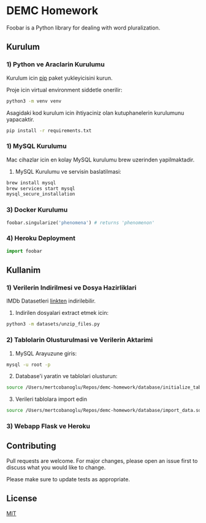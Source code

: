 # DEMC Homework

Foobar is a Python library for dealing with word pluralization.

## Kurulum

### 1) Python ve Araclarin Kurulumu

Kurulum icin [pip](https://pip.pypa.io/en/stable/) paket yukleyicisini kurun.

Proje icin virtual environment siddetle onerilir:

```bash
python3 -m venv venv
```

Asagidaki kod kurulum icin ihtiyaciniz olan kutuphanelerin kurulumunu yapacaktir.

```bash
pip install -r requirements.txt
```

### 1) MySQL Kurulumu

Mac cihazlar icin en kolay MySQL kurulumu brew uzerinden yapilmaktadir.

1. MySQL Kurulumu ve servisin baslatilmasi:

```bash
brew install mysql
brew services start mysql
mysql_secure_installation
```

### 3) Docker Kurulumu

```python
foobar.singularize('phenomena') # returns 'phenomenon'
```

### 4) Heroku Deployment

```python
import foobar

```

## Kullanim

### 1) Verilerin Indirilmesi ve Dosya Hazirliklari

IMDb Datasetleri [linkten](https://datasets.imdbws.com/) indirilebilir.

1. Indirilen dosyalari extract etmek icin:

```bash
python3 -m datasets/unzip_files.py
```

### 2) Tablolarin Olusturulmasi ve Verilerin Aktarimi

1. MySQL Arayuzune giris:

```bash
mysql -u root -p
```

2. Database'i yaratin ve tablolari olusturun:

```bash
source /Users/mertcobanoglu/Repos/demc-homework/database/initialize_tables.sql
```

3. Verileri tablolara import edin

```bash
source /Users/mertcobanoglu/Repos/demc-homework/database/import_data.sql
```

### 3) Webapp Flask ve Heroku

## Contributing

Pull requests are welcome. For major changes, please open an issue first to discuss what you would like to change.

Please make sure to update tests as appropriate.

## License

[MIT](https://choosealicense.com/licenses/mit/)
